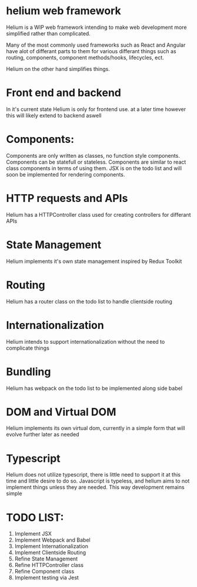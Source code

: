 # helium web framework
Helium is a WIP web framework intending to make web development more simplified rather than complicated.

Many of the most commonly used frameworks such as React and Angular have alot of differant parts to them for
various differant things such as routing, components, component methods/hooks, lifecycles, ect.

Helium on the other hand simplifies things.

# Front end and backend
In it's current state Helium is only for frontend use. at a later time however this will likely extend to backend aswell


# Components:
Components are only written as classes, no function style components. Components can be statefull or stateless.
Components are similar to react class components in terms of using them. JSX is on the todo list and will soon
be implemented for rendering components.

# HTTP requests and APIs
Helium has a HTTPController class used for creating controllers for differant APIs

# State Management
Helium implements it's own state management inspired by Redux Toolkit

# Routing
Helium has a router class on the todo list to handle clientside routing

# Internationalization
Helium intends to support internationalization without the need to complicate things

# Bundling
Helium has webpack on the todo list to be implemented along side babel

# DOM and Virtual DOM
Helium implements its own virtual dom, currently in a simple form that will evolve further later as needed

# Typescript
Helium does not utilize typescript, there is little need to support it at this time and little desire to do so.
Javascript is typeless, and helium aims to not implement things unless they are needed. This way development remains simple


# TODO LIST:
1. Implement JSX
2. Implement Webpack and Babel
3. Implement Internationalization
4. Implement Clientside Routing
5. Refine State Management
6. Refine HTTPController class
7. Refine Component class
8. Implement testing via Jest


